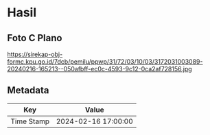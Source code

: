 # Hasil

## Foto C Plano

https://sirekap-obj-formc.kpu.go.id/7dcb/pemilu/ppwp/31/72/03/10/03/3172031003089-20240216-165213--050afbff-ec0c-4593-9c12-0ca2af728156.jpg


## Metadata

| Key        | Value               |
| ---------- | ------------------- |
| Time Stamp | 2024-02-16 17:00:00 |



